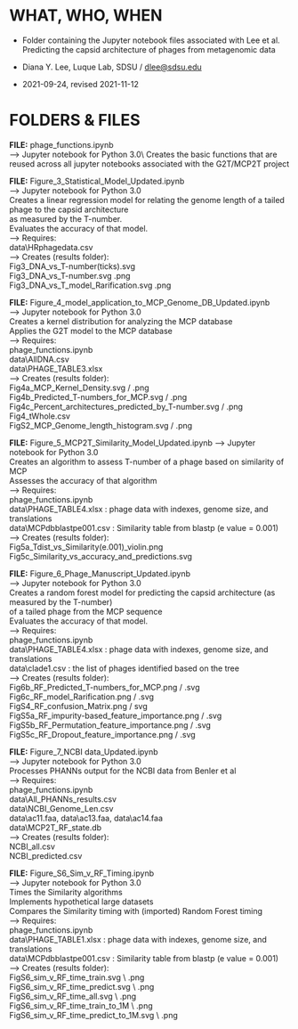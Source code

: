 # WHAT, WHO, WHEN

- Folder containing the Jupyter notebook files associated with Lee et al. Predicting the capsid architecture of phages from metagenomic data

- Diana Y. Lee, Luque Lab, SDSU / dlee@sdsu.edu
- 2021-09-24, revised 2021-11-12


# FOLDERS & FILES

**FILE:** phage_functions.ipynb\
--> Jupyter notebook for Python 3.0\ 
Creates the basic functions that are reused across all jupyter notebooks associated with the G2T/MCP2T project

**FILE:** Figure_3_Statistical_Model_Updated.ipynb\
--> Jupyter notebook for Python 3.0 \
Creates a linear regression model for relating the genome length of a tailed phage to the capsid architecture \
as measured by the T-number.\
Evaluates the accuracy of that model.\
--> Requires:\
    data\HRphagedata.csv\
--> Creates (results folder):\
    Fig3_DNA_vs_T-number(ticks).svg\
    Fig3_DNA_vs_T-number.svg .png\
    Fig3_DNA_vs_T_model_Rarification.svg .png

**FILE:** Figure_4_model_application_to_MCP_Genome_DB_Updated.ipynb\
--> Jupyter notebook for Python 3.0 \
Creates a kernel distribution for analyzing the MCP database\
Applies the G2T model to the MCP database\
--> Requires:\
    phage_functions.ipynb\
    data\AllDNA.csv\
    data\PHAGE_TABLE3.xlsx\
--> Creates (results folder):\
    Fig4a_MCP_Kernel_Density.svg / .png\
    Fig4b_Predicted_T-numbers_for_MCP.svg / .png\
    Fig4c_Percent_architectures_predicted_by_T-number.svg / .png\
    Fig4_tWhole.csv\
    FigS2_MCP_Genome_length_histogram.svg / .png

**FILE:** Figure_5_MCP2T_Similarity_Model_Updated.ipynb
--> Jupyter notebook for Python 3.0 \
Creates an algorithm to assess T-number of a phage based on similarity of MCP\
Assesses the accuracy of that algorithm\
--> Requires:\
    phage_functions.ipynb \
    data\PHAGE_TABLE4.xlsx : phage data with indexes, genome size, and translations\
    data\MCPdbblastpe001.csv : Similarity table from blastp (e value = 0.001)\
--> Creates (results folder):\
    Fig5a_Tdist_vs_Similarity(e.001)_violin.png\
    Fig5c_Similarity_vs_accuracy_and_predictions.svg

**FILE:** Figure_6_Phage_Manuscript_Updated.ipynb\
--> Jupyter notebook for Python 3.0 \
Creates a random forest model for predicting the capsid architecture (as measured by the T-number) \
    of a tailed phage from the MCP sequence\
Evaluates the accuracy of that model.\
--> Requires:\
    phage_functions.ipynb\
    data\PHAGE_TABLE4.xlsx : phage data with indexes, genome size, and translations\
    data\clade1.csv : the list of phages identified based on the tree\
--> Creates (results folder):\
    Fig6b_RF_Predicted_T-numbers_for_MCP.png / .svg\
    Fig6c_RF_model_Rarification.png / .svg\
    FigS4_RF_confusion_Matrix.png / svg\
    FigS5a_RF_impurity-based_feature_importance.png / .svg\
    FigS5b_RF_Permutation_feature_importance.png / .svg\
    FigS5c_RF_Dropout_feature_importance.png / .svg

**FILE:** Figure_7_NCBI data_Updated.ipynb\
--> Jupyter notebook for Python 3.0 \
Processes PHANNs output for the NCBI data from Benler et al \
--> Requires:\
    phage_functions.ipynb\
    data\All_PHANNs_results.csv\
    data\NCBI_Genome_Len.csv\
    data\ac11.faa, data\ac13.faa, data\ac14.faa\
    data\MCP2T_RF_state.db\
--> Creates (results folder):\
    NCBI_all.csv\
    NCBI_predicted.csv

**FILE:** Figure_S6_Sim_v_RF_Timing.ipynb\
--> Jupyter notebook for Python 3.0 \
    Times the Similarity algorithms\
    Implements hypothetical large datasets\
    Compares the Similarity timing with (imported) Random Forest timing \
--> Requires:\
    phage_functions.ipynb \
    data\PHAGE_TABLE1.xlsx : phage data with indexes, genome size, and translations\
    data\MCPdbblastpe001.csv : Similarity table from blastp (e value = 0.001)\
--> Creates (results folder):\
    FigS6_sim_v_RF_time_train.svg \ .png\
    FigS6_sim_v_RF_time_predict.svg \ .png\
    FigS6_sim_v_RF_time_all.svg \ .png\
    FigS6_sim_v_RF_time_train_to_1M \ .png\
    FigS6_sim_v_RF_time_predict_to_1M.svg \ .png

